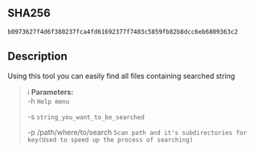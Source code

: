 
## SHA256
```
b0973627f4d6f380237fca4fd61692377f7403c5859fb82b8dcc6eb6809363c2
```

## Description
Using this tool you can easily find all files containing searched string


> ℹ️ **Parameters:**  
> -h `Help menu`
>
> -s `string_you_want_to_be_searched`
>
> -p /path/where/to/search `Scan path and it's subdirectories for key(Used to speed up the process of searching)`
